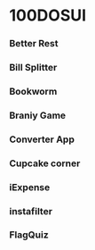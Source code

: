 # 100DOSUI


### Better Rest
### Bill Splitter
### Bookworm
### Braniy Game
### Converter App
### Cupcake corner
### iExpense 
### instafilter
### FlagQuiz 

